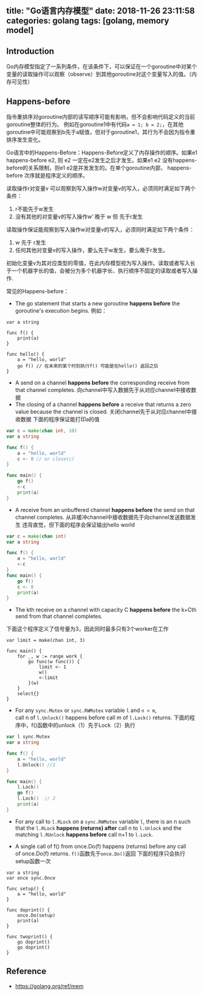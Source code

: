 title: "Go语言内存模型"
date: 2018-11-26 23:11:58
categories: golang
tags: [golang, memory model]
---

## Introduction

Go内存模型指定了一系列条件，在该条件下，可以保证在一个goroutine中对某个变量的读取操作可以观察（observe）到其他goroutine对这个变量写入的值。（内存可见性）

## Happens-before

指令重排序对goroutine内部的读写顺序可能有影响，但不会影响代码定义的当前goroutine整体的行为。
例如在goroutine1中有代码`a = 1; b = 2;`，在其他goroutine中可能观察到b先于a赋值，但对于goroutine1，其行为不会因为指令重排序发生变化。

Go语言中的Happens-Before：Happens-Before定义了内存操作的顺序。如果e1 happens-before e2, 则 e2 一定在e2发生之后才发生。如果e1 e2 没有happens-before的关系限制，则e1 e2是并发发生的。在单个goroutine内部， happens-before 次序就是程序定义的顺序。

读取操作r对变量v 可以观察到写入操作w对变量v的写入，必须同时满足如下两个条件：
1. r不能先于w发生
2. 没有其他的对变量v的写入操作w‘ 晚于 w 但 先于r发生

读取操作保证能观察到写入操作w对变量v的写入，必须同时满足如下两个条件：
1. w 先于 r发生
2. 任何其他对变量v的写入操作，要么先于w发生，要么晚于r发生。

<!-- more -->

初始化变量v为其对应类型的零值，在此内存模型视为写入操作。读取或者写入长于一个机器字长的值，会被分为多个机器字长、执行顺序不固定的读取或者写入操作.

常见的Happens-before：

* The go statement that starts a new goroutine **happens before** the goroutine's execution begins.
例如：

```
var a string

func f() {
	print(a)
}

func hello() {
	a = "hello, world"
	go f() // 在未来的某个时刻执行f() 可能是在hello() 返回之后
}
```

* A send on a channel **happens before** the corresponding receive from that channel completes.
       向channel中写入数据先于从对应channel中接收数据
* The closing of a channel **happens before** a receive that returns a zero value because the channel is closed.
      关闭channel先于从对应channel中接收数据
下面的程序保证能打印a的值
```go
var c = make(chan int, 10)
var a string

func f() {
	a = "hello, world"
	c <- 0 // or close(c)
}

func main() {
	go f()
	<-c
	print(a)
}
```

* A receive from an unbuffered channel **happens before** the send on that channel completes.
从非缓冲channel中接收数据先于向channel发送数据发生
违背直觉，但下面的程序会保证输出hello world
```go
var c = make(chan int)
var a string

func f() {
	a = "hello, world"
	<-c
}
func main() {
	go f()
	c <- 0
	print(a)
}
```

* The kth receive on a channel with capacity C **happens before** the k+Cth send from that channel completes.

下面这个程序定义了信号量为3，因此同时最多只有3个worker在工作

```
var limit = make(chan int, 3)

func main() {
	for _, w := range work {
		go func(w func()) {
			limit <- 1
			w()
			<-limit
		}(w)
	}
	select{}
}
```
* For any `sync.Mutex` or `sync.RWMutex` variable `l` and `n < m`, call n of `l.Unlock()` happens before call m of `l.Lock()` returns.
下面的程序中，f()函数中的unlock（1）先于Lock（2）执行
```go
var l sync.Mutex
var a string

func f() {
	a = "hello, world"
	l.Unlock() //1 
}

func main() {
	l.Lock()
	go f()
	l.Lock()  // 2
	print(a)
}
```
* For any call to `l.RLock` on a `sync.RWMutex` variable `l`, there is an n such that the `l.RLock` **happens (returns) after** call n to `l.Unlock` and the matching `l.RUnlock` **happens before** call n+1 to `l.Lock`.

* A single call of f() from once.Do(f) happens (returns) before any call of once.Do(f) returns.
`f()`函数先于`once.Do()`返回
下面的程序只会执行setup函数一次
```
var a string
var once sync.Once

func setup() {
	a = "hello, world"
}

func doprint() {
	once.Do(setup)
	print(a)
}

func twoprint() {
	go doprint()
	go doprint()
}
```

## Reference

* https://golang.org/ref/mem
